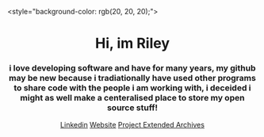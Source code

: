 <style="background-color: rgb(20, 20, 20);"></style>
<div align="center">
  <h1>Hi, im Riley</h1>
  <h3>i love developing software and have for many years, my github may be new because i tradiationally have used other programs to share code with the people i am working with, i deceided i might as well make a centeralised place to store my open source stuff!</h3>

  <a href="https://www.linkedin.com/in/riley-ainge-3a6b5b1b6">Linkedin</a>
  <a href="https://riley-ainge.netlify.app">Website</a>
  <a href="https://waste-archives.netlify.app">Project Extended Archives</a>
</div>

<!---
Riley-Ainge/Riley-Ainge is a ✨ special ✨ repository because its `README.md` (this file) appears on your GitHub profile.
You can click the Preview link to take a look at your changes.
--->
